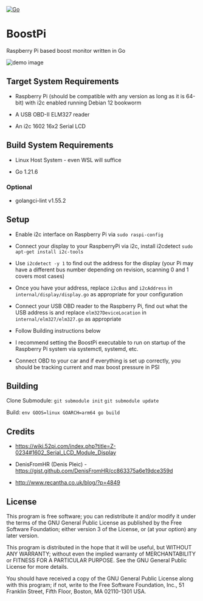 [![Go](https://github.com/hamburgertrain/BoostPi/actions/workflows/go.yml/badge.svg)](https://github.com/hamburgertrain/BoostPi/actions/workflows/go.yml)

# BoostPi
Raspberry Pi based boost monitor written in Go

![demo image](https://github.com/hamburgertrain/BoostPi/blob/main/images/demo.jpg?raw=true)

## Target System Requirements
- Raspberry Pi (should be compatible with any version as long as it is 64-bit) with i2c enabled running Debian 12 bookworm

- A USB OBD-II ELM327 reader

- An i2c 1602 16x2 Serial LCD

## Build System Requirements
- Linux Host System - even WSL will suffice

- Go 1.21.6

### Optional

- golangci-lint v1.55.2

## Setup

- Enable i2c interface on Raspberry Pi via `sudo raspi-config`

- Connect your display to your RaspberryPi via i2c, install i2cdetect `sudo apt-get install i2c-tools`

- Use `i2cdetect -y 1` to find out the address for the display (your Pi may have a different bus number depending on revision, scanning 0 and 1 covers most cases)

- Once you have your address, replace `i2cBus` and `i2cAddress` in `internal/display/display.go` as appropriate for your configuration

- Connect your USB OBD reader to the Raspberry Pi, find out what the USB address is and replace `elm327DeviceLocation` in `internal/elm327/elm327.go` as appropriate

- Follow Building instructions below

- I recommend setting the BoostPi executable to run on startup of the Raspberry Pi system via systemctl, systemd, etc.

- Connect OBD to your car and if everything is set up correctly, you should be tracking current and max boost pressure in PSI

## Building
Clone Submodule:
`git submodule init`
`git submodule update`

Build:
`env GOOS=linux GOARCH=arm64 go build`

## Credits
- https://wiki.52pi.com/index.php?title=Z-0234#1602_Serial_LCD_Module_Display

- DenisFromHR (Denis Pleic) - https://gist.github.com/DenisFromHR/cc863375a6e19dce359d

- http://www.recantha.co.uk/blog/?p=4849

## License
This program is free software; you can redistribute it and/or modify it under the terms of the GNU General Public License as published by the Free Software Foundation; either version 3 of the License, or (at your option) any later version.

This program is distributed in the hope that it will be useful, but WITHOUT ANY WARRANTY; without even the implied warranty of MERCHANTABILITY or FITNESS FOR A PARTICULAR PURPOSE. See the GNU General Public License for more details.

You should have received a copy of the GNU General Public License along with this program; if not, write to the Free Software Foundation, Inc., 51 Franklin Street, Fifth Floor, Boston, MA 02110-1301 USA.